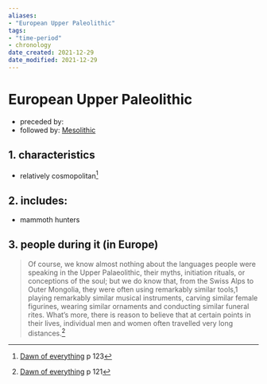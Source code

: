 ```yaml
---
aliases: 
- "European Upper Paleolithic"
tags:
- "time-period"
- chronology
date_created: 2021-12-29
date_modified: 2021-12-29
---
```


# European Upper Paleolithic

- preceded by:
- followed by: [Mesolithic](mesolithic.md)

## 1. characteristics
- relatively cosmopolitan[^2]

## 2. includes:
- mammoth hunters

## 3. people during it (in Europe)
> Of course, we know almost nothing about the languages people were speaking in the Upper Palaeolithic, their myths, initiation rituals, or conceptions of the soul; but we do know that, from the Swiss Alps to Outer Mongolia, they were often using remarkably similar tools,1 playing remarkably similar musical instruments, carving similar female figurines, wearing similar ornaments and conducting similar funeral rites. What’s more, there is reason to believe that at certain points in their lives, individual men and women often travelled very long distances.[^1]


[^1]: [Dawn of everything](dawn_of_everything_graeber_wengrow.md) p 121
[^2]: [Dawn of everything](dawn_of_everything_graeber_wengrow.md) p 123